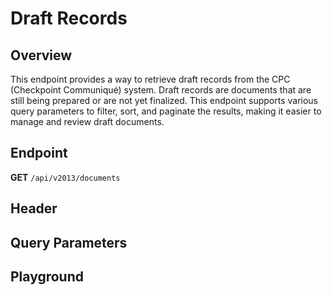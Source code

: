 <script setup>
import SwaggerUI from "@/swagger/view/SwaggerUI.vue"
import cpcJson from "@/swagger/json/cpc/list.json";
import baseJson from "@/swagger/json/records/list.json";

function mergeJson(base, specific) {
  const merged = JSON.parse(JSON.stringify(base));
  merged.paths["/documents"].get.parameters[0].schema.example = specific.example;
  return merged;
}

const swaggerSpecs = [
  { json: mergeJson(baseJson, cpcJson), protected: true },
];

</script>

# Draft Records

## Overview
This endpoint provides a way to retrieve draft records from the CPC (Checkpoint Communiqué) system. Draft records are documents that are still being prepared or are not yet finalized. This endpoint supports various query parameters to filter, sort, and paginate the results, making it easier to manage and review draft documents.


## Endpoint
**GET** `/api/v2013/documents`

## Header
<!--@include: @/../components/common/header/authorization-realm.md-->

## Query Parameters
<!--@include: @/../components/common/query/collection-filter-orderby-top-skip.md-->

## Playground

<SwaggerUI :swaggerSpecs="swaggerSpecs" />
